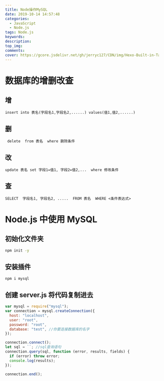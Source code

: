 ```yaml
---
title: Node操作MySQL
date: 2019-10-14 14:57:48
categories:
  - JavaScript
  - Node.js
tags: Node.js
keywords:
description:
top_img:
comments:
cover: https://gcore.jsdelivr.net/gh/jerryc127/CDN/img/Hexo-Built-in-Tag-Plugins-COVER.png
---
```


# 数据库的增删改查

## 增

```mysql
insert into 表名(字段名1,字段名2,......) values(值1,值2,......)
```

## 删

```mysql
 delete  from 表名  where 删除条件
```

## 改

```mysql
update 表名 set 字段1=值1, 字段2=值2,...  where 修改条件
```

## 查

```mysql
SELECT  字段名1, 字段名2, .....  FROM 表名	WHERE <条件表达式>
```

# Node.js 中使用 MySQL

## 初始化文件夹

```bash
npm init -y
```

## 安装插件

```bash
npm i mysql
```

## 创建 server.js 将代码复制进去

```js
var mysql = require("mysql");
var connection = mysql.createConnection({
  host: "localhost",
  user: "root",
  password: "root",
  database: "test", //你要连接数据库的名字
});

connection.connect();
let sql = ``; //sql查询语句
connection.query(sql, function (error, results, fields) {
  if (error) throw error;
  console.log(results);
});

connection.end();
```
